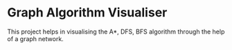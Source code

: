 # Graph Algorithm Visualiser
This project helps in visualising the A*, DFS, BFS algorithm through the help of a graph network.
